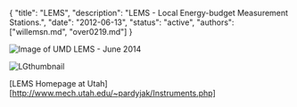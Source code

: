 {
	"title": "LEMS",
	"description": "LEMS - Local Energy-budget Measurement Stations.",
	"date": "2012-06-13",
	"status": "active",
	"authors": ["willemsn.md", "over0219.md"]
}

![Image of UMD LEMS - June 2014](http://d.umn.edu/~sivelab/media/UMD_LEMS_Jun2014.jpg "UMD LEMS")

![LGthumbnail](http://d.umn.edu/~willemsn/LEMS/LEMSO%2006-20-14%2011.07.31.png "LEMS")

[LEMS Homepage at Utah][http://www.mech.utah.edu/~pardyjak/Instruments.php]
